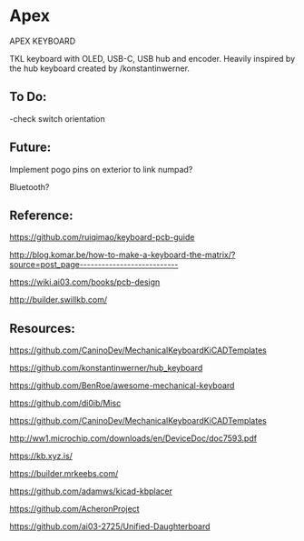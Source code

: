 # Apex
 APEX KEYBOARD

TKL keyboard with OLED, USB-C, USB hub and encoder. Heavily inspired by the hub keyboard created by /konstantinwerner.

## To Do:

-check switch orientation



## Future:

Implement pogo pins on exterior to link numpad?

Bluetooth?

## Reference:

https://github.com/ruiqimao/keyboard-pcb-guide

http://blog.komar.be/how-to-make-a-keyboard-the-matrix/?source=post_page---------------------------

https://wiki.ai03.com/books/pcb-design

http://builder.swillkb.com/

## Resources:

https://github.com/CaninoDev/MechanicalKeyboardKiCADTemplates

https://github.com/konstantinwerner/hub_keyboard

https://github.com/BenRoe/awesome-mechanical-keyboard

https://github.com/di0ib/Misc

https://github.com/CaninoDev/MechanicalKeyboardKiCADTemplates

http://ww1.microchip.com/downloads/en/DeviceDoc/doc7593.pdf

https://kb.xyz.is/

https://builder.mrkeebs.com/

https://github.com/adamws/kicad-kbplacer

https://github.com/AcheronProject

https://github.com/ai03-2725/Unified-Daughterboard
